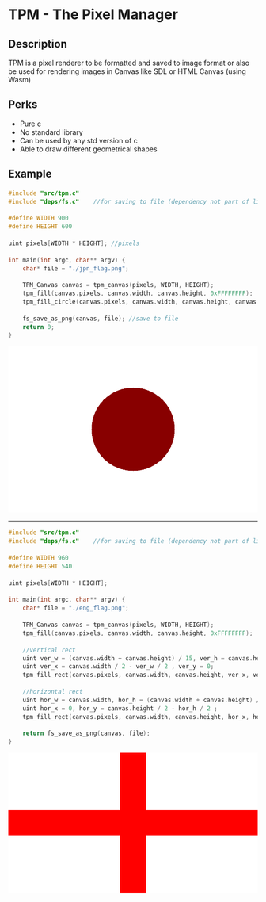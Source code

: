 # TPM - The Pixel Manager

## Description

TPM is a pixel renderer to be formatted and saved to image format or also be used for rendering images in Canvas like SDL or HTML Canvas (using Wasm)

## Perks
- Pure c
- No standard library
- Can be used by any std version of c
- Able to draw different geometrical shapes

## Example
```c
#include "src/tpm.c"
#include "deps/fs.c"	//for saving to file (dependency not part of lib)

#define WIDTH 900
#define HEIGHT 600

uint pixels[WIDTH * HEIGHT]; //pixels

int main(int argc, char** argv) {
    char* file = "./jpn_flag.png";

    TPM_Canvas canvas = tpm_canvas(pixels, WIDTH, HEIGHT);
    tpm_fill(canvas.pixels, canvas.width, canvas.height, 0xFFFFFFFF);
    tpm_fill_circle(canvas.pixels, canvas.width, canvas.height, canvas.width / 2, canvas.height / 2, (canvas.width + canvas.height) * 1/10, 0xFF000088);

    fs_save_as_png(canvas, file); //save to file
    return 0;
}
```

![Japan Flag](./examples/jpn_flag.png)

---


```c
#include "src/tpm.c"
#include "deps/fs.c"	//for saving to file (dependency not part of lib)

#define WIDTH 960
#define HEIGHT 540

uint pixels[WIDTH * HEIGHT];

int main(int argc, char** argv) {
    char* file = "./eng_flag.png";

    TPM_Canvas canvas = tpm_canvas(pixels, WIDTH, HEIGHT);
    tpm_fill(canvas.pixels, canvas.width, canvas.height, 0xFFFFFFFF);

    //vertical rect
    uint ver_w = (canvas.width + canvas.height) / 15, ver_h = canvas.height;
    uint ver_x = canvas.width / 2 - ver_w / 2 , ver_y = 0;
    tpm_fill_rect(canvas.pixels, canvas.width, canvas.height, ver_x, ver_y, ver_w, ver_h, 0xFF0000FF);

    //horizontal rect
    uint hor_w = canvas.width, hor_h = (canvas.width + canvas.height) / 15;
    uint hor_x = 0, hor_y = canvas.height / 2 - hor_h / 2 ;
    tpm_fill_rect(canvas.pixels, canvas.width, canvas.height, hor_x, hor_y, hor_w, hor_h, 0xFF0000FF);
        
    return fs_save_as_png(canvas, file);
}
```

![ENGLAND](./examples/eng_flag.png)

